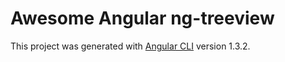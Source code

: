 # Awesome Angular ng-treeview 

This project was generated with [Angular CLI](https://github.com/angular/angular-cli) version 1.3.2.


